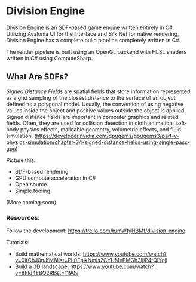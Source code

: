 # Division Engine

Division Engine is an SDF-based game engine written entirely in C#. Utilizing Avalonia UI for the interface and Silk.Net for native rendering, Division Engine has a complete build pipeline completely written in C#.

The render pipeline is built using an OpenGL backend with HLSL shaders written in C# using ComputeSharp.

## What Are SDFs?

*Signed Distance Fields* are spatial fields that store information represented as a grid sampling of the closest distance to the surface of an object defined as a polygonal model. Usually, the convention of using negative values inside the object and positive values outside the object is applied. Signed distance fields are important in computer graphics and related fields. Often, they are used for collision detection in cloth animation, soft-body physics effects, malleable geometry, volumetric effects, and fluid simulation.
(https://developer.nvidia.com/gpugems/gpugems3/part-v-physics-simulation/chapter-34-signed-distance-fields-using-single-pass-gpu)

Picture this:
- SDF-based rendering
- GPU compute acceleration in C#
- Open source
- Simple tooling

(More coming soon)

### Resources:
Follow the development: https://trello.com/b/mWtyHBMf/division-engine

Tutorials:
- Build mathematical worlds: https://www.youtube.com/watch?v=0ifChJ0nJfM&list=PL0EpikNmjs2CYUMePMGh3IjjP4tQlYqji
- Build a 3D landscape: https://www.youtube.com/watch?v=BFld4EBO2RE&t=1190s
